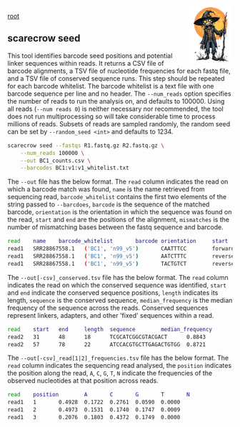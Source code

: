 <img style="float:right;width:100px;" src="../img/scarecrow.png" alt="scarecrow"/>

[root](root.md)

## scarecrow seed
This tool identifies barcode seed positions and potential linker sequences within reads. It returns a CSV file of barcode alignments, a TSV file of nucleotide frequencies for each fastq file, and a TSV file of conserved sequence runs. This step should be repeated for each barcode whitelist. The barcode whitelist is a text file with one barcode sequence per line and no header. The `--num_reads` option specifies the number of reads to run the analysis on, and defaults to 100000. Using all reads (`--num reads 0`) is neither necessary nor recommended, the tool does not run multiprocessing so will take considerable time to process millions of reads. Subsets of reads are sampled randomly, the random seed can be set by `--random_seed <int>` and defaults to 1234.

```bash
scarecrow seed --fastqs R1.fastq.gz R2.fastq.gz \
    --num_reads 100000 \
    --out BC1_counts.csv \
    --barcodes BC1:v1:v1_whitelist.txt 
```

The `--out` file has the below format. The `read` column indicates the read on which a barcode match was found, `name` is the name retrieved from sequencing read, `barcode_whitelist` contains the first two elements of the string passed to `--barcdoes`, `barcode` is the sequence of the matched barcode, `orientation` is the orientation in which the sequence was found on the read, `start` and `end` are the positions of the alignment, `mismatches` is the number of mismatching bases between the fastq sequence and barcode.

```bash
read    name    barcode_whitelist       barcode orientation     start   end     mismatches
read1   SRR28867558.1   ('BC1', 'n99_v5')       CAATTTCC        forward 10      17      1
read1   SRR28867558.1   ('BC1', 'n99_v5')       AATCTTTC        reverse 19      26      1
read1   SRR28867558.1   ('BC1', 'n99_v5')       TACTGTCT        reverse 33      40      1
```

The `--out[-csv]_conserved.tsv` file has the below format. The `read` column indicates the read on which the conserved sequence was identified, `start` and `end` indicate the conserved sequence positions, `length` indicates its length, `sequence` is the conserved sequence, `median_frequency` is the median frequency of the sequence across the reads. Conserved sequences represent linkers, adapters, and other 'fixed' sequences within a read.

```bash
read    start   end     length  sequence        median_frequency
read2   31      48      18      TCGCATCGGCGTACGACT      0.8843
read2   57      78      22      ATCCACGTGCTTGAGACTGTGG  0.8721
```

The `--out[-csv]_read[1|2]_frequencies.tsv` file has the below format. The `read` column indicates the sequencing read analysed, the `position` indicates the position along the read, `A`, `C`, `G`, `T`, `N` indicate the frequencies of the observed nucleotides at that position across reads.

```bash
read    position        A       C       G       T       N
read1   1       0.4928  0.1722  0.2761  0.0590  0.0000
read1   2       0.4973  0.1531  0.1740  0.1747  0.0009
read1   3       0.2076  0.1803  0.4372  0.1749  0.0000
```
